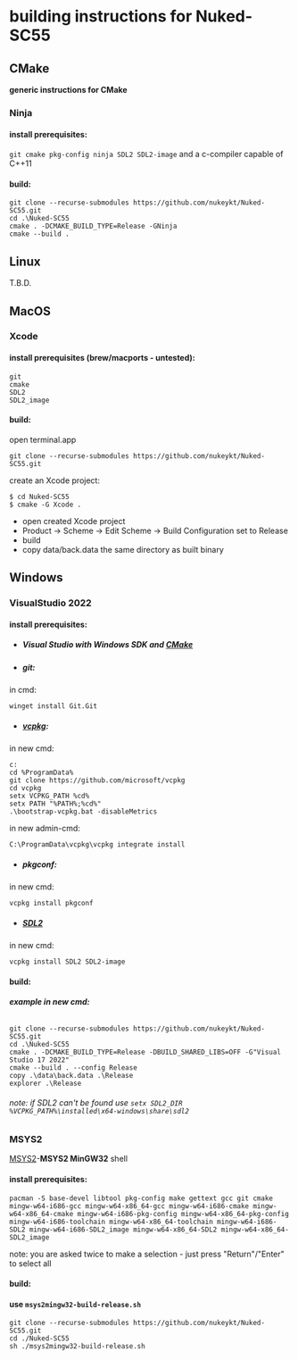# **building instructions for Nuked-SC55**

## CMake

**generic instructions for CMake**

### Ninja

#### **install prerequisites:**

`git cmake pkg-config ninja SDL2 SDL2-image` and a c-compiler capable of C++11

#### **build:**

```
git clone --recurse-submodules https://github.com/nukeykt/Nuked-SC55.git
cd .\Nuked-SC55
cmake . -DCMAKE_BUILD_TYPE=Release -GNinja
cmake --build .
```

## Linux

T.B.D.

## MacOS

### Xcode


#### **install prerequisites (brew/macports - untested):**
```
git
cmake
SDL2
SDL2_image
```
#### **build:**

open terminal.app

`git clone --recurse-submodules https://github.com/nukeykt/Nuked-SC55.git`

create an Xcode project:

```
$ cd Nuked-SC55
$ cmake -G Xcode .
```

- open created Xcode project
- Product -> Scheme -> Edit Scheme -> Build Configuration set to Release
- build
- copy data/back.data the same directory as built binary


## Windows

### VisualStudio 2022

#### **install prerequisites:**
- ##### Visual Studio with Windows SDK and [CMake](https://learn.microsoft.com/en-us/cpp/build/cmake-projects-in-visual-studio?view=msvc-170)
  
- ##### git:
in cmd:
```
winget install Git.Git
```

- ##### [vcpkg](https://github.com/microsoft/vcpkg):
in new cmd:
```
c:
cd %ProgramData%
git clone https://github.com/microsoft/vcpkg
cd vcpkg
setx VCPKG_PATH %cd%
setx PATH "%PATH%;%cd%"
.\bootstrap-vcpkg.bat -disableMetrics
```

in new admin-cmd:

`C:\ProgramData\vcpkg\vcpkg integrate install`

- ##### pkgconf:

in new cmd:
```
vcpkg install pkgconf
```

- ##### [SDL2](https://github.com/libsdl-org)

in new cmd:
```
vcpkg install SDL2 SDL2-image
```

#### **build:**

###### **example in new cmd:**

```
git clone --recurse-submodules https://github.com/nukeykt/Nuked-SC55.git
cd .\Nuked-SC55
cmake . -DCMAKE_BUILD_TYPE=Release -DBUILD_SHARED_LIBS=OFF -G"Visual Studio 17 2022"
cmake --build . --config Release
copy .\data\back.data .\Release
explorer .\Release
```
###### note: if SDL2 can't be found use `setx SDL2_DIR %VCPKG_PATH%\installed\x64-windows\share\sdl2`

### MSYS2

[MSYS2](https://www.msys2.org/wiki/MSYS2-installation/)-**MSYS2 MinGW32** shell

#### **install prerequisites:**
```
pacman -S base-devel libtool pkg-config make gettext gcc git cmake mingw-w64-i686-gcc mingw-w64-x86_64-gcc mingw-w64-i686-cmake mingw-w64-x86_64-cmake mingw-w64-i686-pkg-config mingw-w64-x86_64-pkg-config mingw-w64-i686-toolchain mingw-w64-x86_64-toolchain mingw-w64-i686-SDL2 mingw-w64-i686-SDL2_image mingw-w64-x86_64-SDL2 mingw-w64-x86_64-SDL2_image
```
note: you are asked twice to make a selection - just press "Return"/"Enter" to select all

#### **build:**

#### **use `msys2mingw32-build-release.sh`**

```
git clone --recurse-submodules https://github.com/nukeykt/Nuked-SC55.git
cd ./Nuked-SC55
sh ./msys2mingw32-build-release.sh
```
